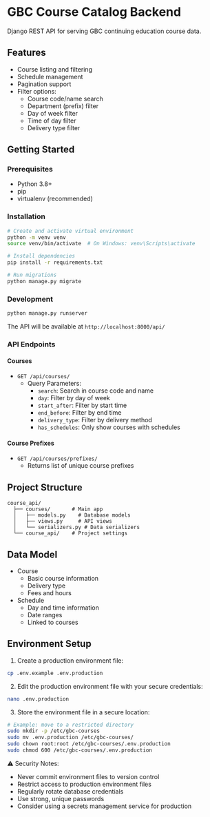 # GBC Course Catalog Backend

Django REST API for serving GBC continuing education course data.

## Features

- Course listing and filtering
- Schedule management
- Pagination support
- Filter options:
  - Course code/name search
  - Department (prefix) filter
  - Day of week filter
  - Time of day filter
  - Delivery type filter

## Getting Started

### Prerequisites

- Python 3.8+
- pip
- virtualenv (recommended)

### Installation

```bash
# Create and activate virtual environment
python -m venv venv
source venv/bin/activate  # On Windows: venv\Scripts\activate

# Install dependencies
pip install -r requirements.txt

# Run migrations
python manage.py migrate
```

### Development

```bash
python manage.py runserver
```

The API will be available at `http://localhost:8000/api/`

### API Endpoints

#### Courses

- `GET /api/courses/`
  - Query Parameters:
    - `search`: Search in course code and name
    - `day`: Filter by day of week
    - `start_after`: Filter by start time
    - `end_before`: Filter by end time
    - `delivery_type`: Filter by delivery method
    - `has_schedules`: Only show courses with schedules

#### Course Prefixes

- `GET /api/courses/prefixes/`
  - Returns list of unique course prefixes

## Project Structure

```
course_api/
  ├── courses/       # Main app
  │   ├── models.py    # Database models
  │   ├── views.py     # API views
  │   └── serializers.py # Data serializers
  └── course_api/    # Project settings
```

## Data Model

- Course
  - Basic course information
  - Delivery type
  - Fees and hours
- Schedule
  - Day and time information
  - Date ranges
  - Linked to courses

## Environment Setup

1. Create a production environment file:

```bash
cp .env.example .env.production
```

2. Edit the production environment file with your secure credentials:

```bash
nano .env.production
```

3. Store the environment file in a secure location:

```bash
# Example: move to a restricted directory
sudo mkdir -p /etc/gbc-courses
sudo mv .env.production /etc/gbc-courses/
sudo chown root:root /etc/gbc-courses/.env.production
sudo chmod 600 /etc/gbc-courses/.env.production
```

⚠️ Security Notes:

- Never commit environment files to version control
- Restrict access to production environment files
- Regularly rotate database credentials
- Use strong, unique passwords
- Consider using a secrets management service for production
